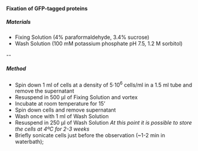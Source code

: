#### Fixation of GFP-tagged proteins

##### Materials
* Fixing Solution (4% paraformaldehyde, 3.4% sucrose)
* Wash Solution (100 mM potassium phosphate pH 7.5, 1.2 M sorbitol)

--

##### Method
* Spin down 1 ml of cells at a density of 5⋅10<sup>6</sup> cells/ml in a 1.5 ml tube and remove the supernatant
* Resuspend in 500 µl of Fixing Solution and vortex
* Incubate at room temperature for 15’
* Spin down cells and remove supernatant
* Wash once with 1 ml of Wash Solution
* Resuspend in 250 µl of Wash Solution
*At this point it is possible to store the cells at 4ºC for 2-3 weeks*
* Briefly sonicate cells just before the observation (~1-2 min in waterbath);
